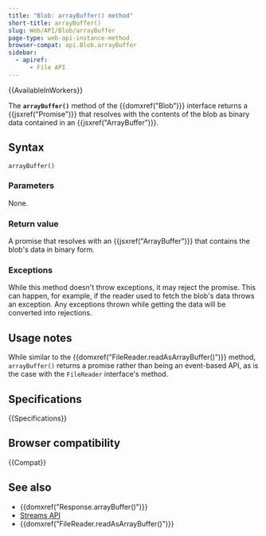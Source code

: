 ```yaml
---
title: "Blob: arrayBuffer() method"
short-title: arrayBuffer()
slug: Web/API/Blob/arrayBuffer
page-type: web-api-instance-method
browser-compat: api.Blob.arrayBuffer
sidebar:
  - apiref:
      - File API
---
```


{{AvailableInWorkers}}

The **`arrayBuffer()`** method of the {{domxref("Blob")}}
interface returns a {{jsxref("Promise")}} that resolves with the contents of the blob as
binary data contained in an {{jsxref("ArrayBuffer")}}.

## Syntax

```js-nolint
arrayBuffer()
```

### Parameters

None.

### Return value

A promise that resolves with an {{jsxref("ArrayBuffer")}} that contains the blob's
data in binary form.

### Exceptions

While this method doesn't throw exceptions, it may reject the promise. This can happen,
for example, if the reader used to fetch the blob's data throws an exception. Any
exceptions thrown while getting the data will be converted into rejections.

## Usage notes

While similar to the {{domxref("FileReader.readAsArrayBuffer()")}} method,
`arrayBuffer()` returns a promise rather than being an event-based API, as is
the case with the `FileReader` interface's method.

## Specifications

{{Specifications}}

## Browser compatibility

{{Compat}}

## See also

- {{domxref("Response.arrayBuffer()")}}
- [Streams API](/en-US/docs/Web/API/Streams_API)
- {{domxref("FileReader.readAsArrayBuffer()")}}
